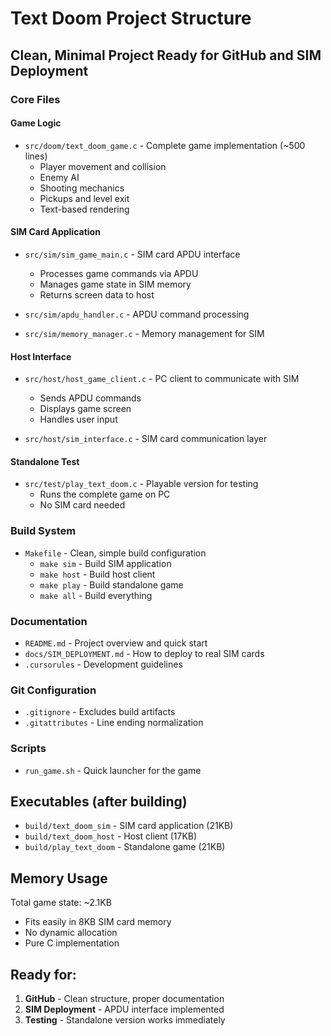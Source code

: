 # Text Doom Project Structure

## Clean, Minimal Project Ready for GitHub and SIM Deployment

### Core Files

#### Game Logic
- `src/doom/text_doom_game.c` - Complete game implementation (~500 lines)
  - Player movement and collision
  - Enemy AI
  - Shooting mechanics  
  - Pickups and level exit
  - Text-based rendering

#### SIM Card Application
- `src/sim/sim_game_main.c` - SIM card APDU interface
  - Processes game commands via APDU
  - Manages game state in SIM memory
  - Returns screen data to host

- `src/sim/apdu_handler.c` - APDU command processing
- `src/sim/memory_manager.c` - Memory management for SIM

#### Host Interface
- `src/host/host_game_client.c` - PC client to communicate with SIM
  - Sends APDU commands
  - Displays game screen
  - Handles user input

- `src/host/sim_interface.c` - SIM card communication layer

#### Standalone Test
- `src/test/play_text_doom.c` - Playable version for testing
  - Runs the complete game on PC
  - No SIM card needed

### Build System
- `Makefile` - Clean, simple build configuration
  - `make sim` - Build SIM application
  - `make host` - Build host client
  - `make play` - Build standalone game
  - `make all` - Build everything

### Documentation
- `README.md` - Project overview and quick start
- `docs/SIM_DEPLOYMENT.md` - How to deploy to real SIM cards
- `.cursorules` - Development guidelines

### Git Configuration
- `.gitignore` - Excludes build artifacts
- `.gitattributes` - Line ending normalization

### Scripts
- `run_game.sh` - Quick launcher for the game

## Executables (after building)

- `build/text_doom_sim` - SIM card application (21KB)
- `build/text_doom_host` - Host client (17KB)  
- `build/play_text_doom` - Standalone game (21KB)

## Memory Usage

Total game state: ~2.1KB
- Fits easily in 8KB SIM card memory
- No dynamic allocation
- Pure C implementation

## Ready for:

1. **GitHub** - Clean structure, proper documentation
2. **SIM Deployment** - APDU interface implemented
3. **Testing** - Standalone version works immediately
